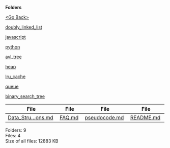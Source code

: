 **Folders**

[&lt;Go Back&gt;](../right.html)

[doubly_linked_list](doubly_linked_list/right.html)

[javascript](javascript/right.html)

[python](python/right.html)

[avl_tree](avl_tree/right.html)

[heap](heap/right.html)

[lru_cache](lru_cache/right.html)

[queue](queue/right.html)

[binary_search_tree](binary_search_tree/right.html)

<table><thead><tr class="header"><th><strong>File</strong></th><th><strong>File</strong></th><th><strong>File</strong></th><th><strong>File</strong></th></tr></thead><tbody><tr class="odd"><td><a href="Data_Structures_Questions.md">Data_Stru…ons.md</a> </td><td><a href="FAQ.md">FAQ.md</a> </td><td><a href="pseudocode.md">pseudocode.md</a> </td><td><a href="README.md">README.md</a> </td></tr></tbody></table>

Folders: 9  
Files: 4  
Size of all files: 12883 KB
